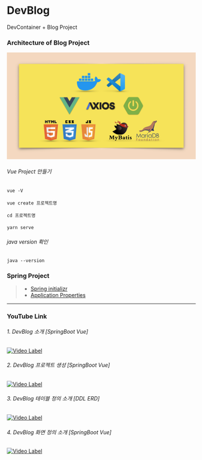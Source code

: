 # DevBlog
DevContainer + Blog Project

### Architecture of Blog Project
<img src="./image/tools.png" width="1000"></img>

###### Vue Project 만들기

```
vue -V

vue create 프로젝트명

cd 프로젝트명

yarn serve
```

###### java version 확인

```
java --version
```

### Spring Project
> * [Spring initializr](https://start.spring.io/)
> * [Application Properties](https://docs.spring.io/spring-boot/docs/current/reference/html/application-properties.html)


----
### YouTube Link

###### 1. DevBlog 소개 [SpringBoot Vue]
[![Video Label](http://img.youtube.com/vi/oZcTz9lYOqw/0.jpg)](https://youtu.be/oZcTz9lYOqw)

###### 2. DevBlog 프로젝트 생성 [SpringBoot Vue]
[![Video Label](http://img.youtube.com/vi/9X4LIJJ4SlQ/0.jpg)](https://youtu.be/9X4LIJJ4SlQ)

###### 3. DevBlog 테이블 정의 소개 [DDL ERD]
[![Video Label](http://img.youtube.com/vi/mpc99M_r_2M/0.jpg)](https://youtu.be/mpc99M_r_2M)

###### 4. DevBlog 화면 정의 소개 [SpringBoot Vue]
[![Video Label](http://img.youtube.com/vi/oxW46UYkBFs/0.jpg)](https://youtu.be/oxW46UYkBFs)
